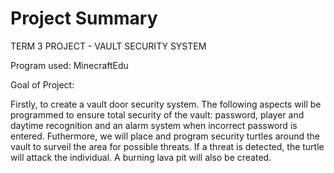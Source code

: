 # Project Summary

TERM 3 PROJECT - VAULT SECURITY SYSTEM

Program used: MinecraftEdu

Goal of Project:

Firstly, to create a vault door security system. The following aspects will be programmed to ensure total security of the vault: password, player and daytime recognition and an alarm system when incorrect password is entered. Futhermore, we will place and program security turtles around the vault to surveil the area for possible threats. If a threat is detected, the turtle will attack the individual. A burning lava pit will also be created.
